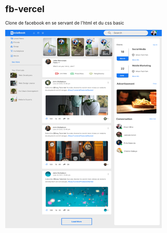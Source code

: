 # fb-vercel
Clone de facebook en se servant de l'html et du css basic

<img src="Facbook.png" width="1080" height="640"/>

